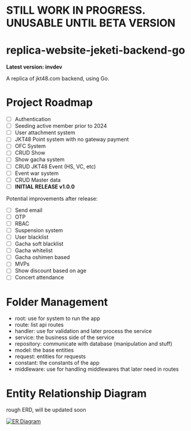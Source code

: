 # STILL WORK IN PROGRESS. UNUSABLE UNTIL BETA VERSION

# replica-website-jeketi-backend-go
**Latest version: invdev**

A replica of jkt48.com backend, using Go.

# Project Roadmap
- [ ] Authentication
- [ ] Seeding active member prior to 2024
- [ ] User attachment system
- [ ] JKT48 Point system with no gateway payment
- [ ] OFC System
- [ ] CRUD Show 
- [ ] Show gacha system
- [ ] CRUD JKT48 Event (HS, VC, etc)
- [ ] Event war system
- [ ] CRUD Master data
- [ ] **INITIAL RELEASE v1.0.0**

Potential improvements after release:
- [ ] Send email
- [ ] OTP
- [ ] RBAC
- [ ] Suspension system
- [ ] User blacklist
- [ ] Gacha soft blacklist
- [ ] Gacha whitelist
- [ ] Gacha oshimen based
- [ ] MVPs
- [ ] Show discount based on age
- [ ] Concert attendance

# Folder Management
- root: use for system to run the app
- route: list api routes
- handler: use for validation and later process the service
- service: the business side of the service
- repository: communicate with database (manipulation and stuff)
- model: the base entities
- request: entities for requests
- constant: the constants of the app
- middleware: use for handling middlewares that later need in routes

# Entity Relationship Diagram
rough ERD, will be updated soon

[![ER Diagram](https://pbs.twimg.com/media/GRVF2lAaIAA2wjL?format=jpg)](https://x.com/kamil5b/status/1807427722031010060)

